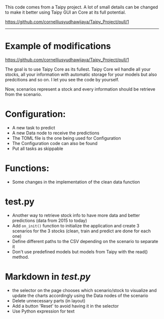 This code comes from a Taipy project. A lot of small details can be changed to make it better using Taipy GUI an Core at its full potential.

https://github.com/cornelliusyudhawijaya/Taipy_Project/pull/1

-----

# Example of modifications

https://github.com/cornelliusyudhawijaya/Taipy_Project/pull/1

The goal is to use Taipy Core as its fullest. Taipy Core wil handle all your stocks, all your information with automatic storage for your models but also predcitions and so on. I let you see the code by yourself.

Now, scenarios represent a stock and every information should be retrieve from the scenario.

# Configuration:
- A new task to predict
- A new Data node to receive the predictions
- The TOML file is the one being used for Configuration
- The Configuration code can also be found 
- Put all tasks as skippable

# Functions:
- Some changes in the implementation of the clean data function

# test.py
- Another way to retrieve stock info to have more data and better predictions (data from 2015 to today)
- Add `on_init()` function to initialize the application and create 3 scenarios for the 3 stocks (clean, train and predict are done for each one)
- Define different paths to the CSV depending on the scenario to separate it
- Don't use predefined models but models from Taipy with the read() method.

# Markdown in *test.py*
- the selector on the page chooses which scenario/stock to visualize and update the charts accordingly using the Data nodes of the scenario
- Delete unnecessary parts (in layout)
- Add a button 'Reset' to avoid having it in the selector
- Use Python expression for text